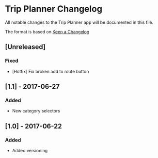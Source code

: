 # Trip Planner Changelog
All notable changes to the Trip Planner app will be documented in this file.

The format is based on [Keep a Changelog](http://keepachangelog.com/en/1.0.0/)

## [Unreleased]
### Fixed
- [Hotfix] Fix broken add to route button

## [1.1] - 2017-06-27
### Added
- New category selectors

## [1.0] - 2017-06-22
### Added
- Added versioning
